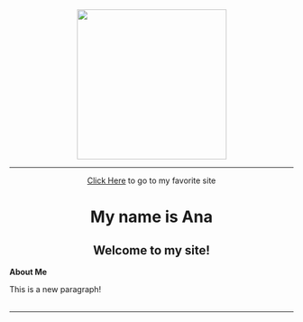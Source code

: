 <p>&nbsp;</p>
<center><img src="https://i.kym-cdn.com/entries/icons/facebook/000/023/098/Screen_Shot_2017-05-30_at_2.23.51_PM.jpg" width="265" height="266" align="BOTTOM" /></center><hr/>
<p style="text-align:center;"><a href= "http://slither.io/">Click Here</a> to go to my favorite site</p>
<h1 style="text-align: center;">My name is Ana</h1>
<h2 style="text-align: center;">Welcome to my site!</h2>
<style>
body {
  background: linear-gradient (#93B874, #C9DCB9);
}
</style>
<p><strong>About Me</strong></p>

<p>This is a new paragraph! <br /><br /></p>

</body>

<hr />


